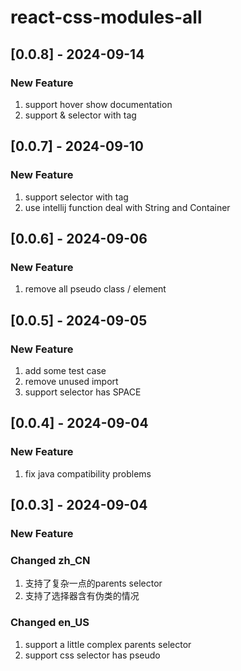 # react-css-modules-all

## [0.0.8] - 2024-09-14

### New Feature
1. support hover show documentation
2. support & selector with tag

## [0.0.7] - 2024-09-10

### New Feature 

1. support selector with tag
2. use intellij function deal with String and Container

## [0.0.6] - 2024-09-06

### New Feature

1. remove all pseudo class / element

## [0.0.5] - 2024-09-05

### New Feature
1. add some test case
2. remove unused import
3. support selector has SPACE


## [0.0.4] - 2024-09-04

### New Feature

1. fix java compatibility problems

## [0.0.3] - 2024-09-04

### New Feature 

### Changed zh_CN
1. 支持了复杂一点的parents selector
2. 支持了选择器含有伪类的情况

### Changed en_US
1. support a little complex parents selector
2. support css selector has pseudo 
